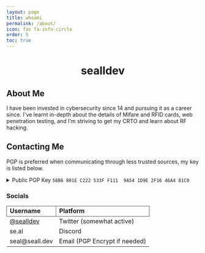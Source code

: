 ```yaml
---
layout: page
title: whoami
permalink: /about/
icon: fas fa-info-circle
order: 5
toc: true
---
```


<style>.email,.xmpp{content: "_not_a_real_address_@xmpp.jp";display: none;}</style>
<h1 align="center">sealldev</h1>

## About Me
I have been invested in cybersecurity since 14 and pursuing it as a career since. I've learnt in-depth about the details of Mifare and RFID cards, web penetration testing, and I'm striving to get my CRTO and learn about RF hacking.

## Contacting Me
PGP is preferred when communicating through less trusted sources, my key is listed below.
<details markdown="1">
<summary>Public PGP Key <code class="language-plaintext highlighter-rouge">58B6 801E C222 533F F111  9A54 1D9E 2F16 46A4 81C0</code></summary>
```
-----BEGIN PGP PUBLIC KEY BLOCK-----
mDMEZIpHihYJKwYBBAHaRw8BAQdAA03ymZUrvC1WMxyFt30y3z31YXhGHuAa219z
crbkRR20CHNlYWxsZGV2iJkEExYKAEEWIQRYtoAewiJTP/ERmlQdni8WRqSBwAUC
ZIpHigIbAwUJA8PhlgULCQgHAgIiAgYVCgkICwIEFgIDAQIeBwIXgAAKCRAdni8W
RqSBwGEiAQDATXMAm7Pm8XWW/2JMXw/Uzcd4GuyhpfNwjgEHK336lQEA3vJjE56g
mOTJrjDme7tXEnCo8Ph6kEbPf2ggMtu/KwC4OARkikeKEgorBgEEAZdVAQUBAQdA
0W7uQdQhtq4rJ4KbVE3fNYqCygCBmUaQREGweHB52n0DAQgHiH4EGBYKACYWIQRY
toAewiJTP/ERmlQdni8WRqSBwAUCZIpHigIbDAUJA8PhlgAKCRAdni8WRqSBwM+O
AP9Fo2jcmy898kcRt784rb1hBcMEORZD6rGV72giF7cPQgD/YUuvFWCHgTp6Ws+h
2a0c0i2vBYr4wufvr0KGxpzIsgg=
=Ur7J
-----END PGP PUBLIC KEY BLOCK-----                
```
</details>

### Socials
<table>
    <tr>
        <td style="border: 1px solid #554f4f"><strong>Username</strong></td>
        <td style="border: 1px solid #554f4f"><strong>Platform</strong></td>
    </tr>
    <tr>
        <td><a href="https://twitter.com/sealldev" rel="noreferrer" target="_blank">@sealldev</a></td>
        <td>Twitter (somewhat active)</td>
    </tr>
    <tr>
        <td>se.al</td>
        <td>Discord</td>
    </tr>
    <tr>
        <td>se<span>al&#x40;<script>//</span><span>adiw145@outlook.com</span></script><span class="email">conta_ct123</span>se<span class="xmpp">realdeveloper@sj.ms</span>a<span>ll&period;<span style="display: none;"><a class="email">email(.)</a>.jp<span></span>com</span>&#100;&#101;&#118;</span></span></td>
        <td>Email (PGP Encrypt if needed)</td>
    </tr>
</table>

